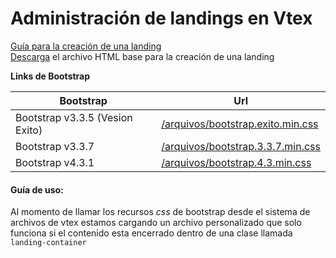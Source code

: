 # Administración de landings en Vtex

[Guía para la creación de una landing](https://github.com/grupo-exito-ecommerce/exito-vtex-doc/blob/master/directory/landing-creation/landing-creation.md)  
[Descarga](https://github.com/grupo-exito-ecommerce/exito-vtex-doc/blob/master/resources/examples/landing/new-landing.html) el archivo HTML base para la creación de una landing

**Links de Bootstrap**

|Bootstrap| Url|
|--|--|
|Bootstrap v3.3.5 (Vesion Exito)| [/arquivos/bootstrap.exito.min.css](https://exitocol.vteximg.com.br/arquivos/bootstrap.exito.min.css)  |
|Bootstrap v3.3.7| [/arquivos/bootstrap.3.3.7.min.css](https://exitocol.vteximg.com.br/arquivos/bootstrap.3.3.7.min.css) |
|Bootstrap v4.3.1| [/arquivos/bootstrap.4.3.min.css](https://exitocol.vteximg.com.br/arquivos/bootstrap.4.3.min.css) |


#### Guía de uso:

Al momento de llamar los recursos *css* de bootstrap desde el sistema de archivos de vtex estamos cargando un archivo personalizado que solo funciona si el contenido esta encerrado dentro de una clase llamada  `landing-container`
<!--stackedit_data:
eyJoaXN0b3J5IjpbLTE0NTk2NjE4ODYsMTcwMzQ5NjUxXX0=
-->
